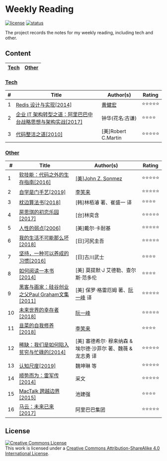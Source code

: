 # Weekly Reading
[![license](https://badgen.net/github/license/yanglbme/weekly-reading?color=green)](https://github.com/yanglbme/weekly-reading/blob/master/LICENSE)
[![status](https://badgen.net/badge/status/updated-weekly/green)](https://github.com/yanglbme/weekly-reading)

The project records the notes for my weekly reading, including tech and other.

## Content
| [Tech](#tech) | [Other](#other) |
|---|---|

### [Tech](docs/tech/README.md)
| # | Title | Author(s) | Rating |
|---|---|---|---|
| 1 | [Redis 设计与实现[2014]](docs/tech/2019-03-17.md) | [黄健宏](https://github.com/huangz1990) | ⭐⭐⭐⭐⭐ |
| 2 | [企业 IT 架构转型之道：阿里巴巴中台战略思想与架构实战[2017]](docs/tech/2019-03-31.md) | 钟华(花名:古谦) | ⭐⭐⭐⭐ |
| 3 | [代码整洁之道[2010]](docs/tech/2019-04-07.md) | [美]Robert C.Martin | ⭐⭐⭐⭐⭐ |

### [Other](docs/other/README.md)
| # | Title | Author(s) | Rating |
|---|---|---|---|
| 1 | [软技能：代码之外的生存指南[2016]](docs/other/2019-03-10.md) | [[美]John Z. Sonmez](https://simpleprogrammer.com/about-simple-programmer/)| ⭐⭐⭐⭐⭐ |
| 2 | [自学是门手艺[2019]](docs/other/2019-03-24.md) | [李笑来](https://github.com/xiaolai) | ⭐⭐⭐⭐⭐ |
| 3 | [枕边算法书[2018]](docs/other/2019-04-14.md) | [韩]林栢濬 著、崔盛一 译 | ⭐⭐⭐⭐ |
| 4 | [房思琪的初恋乐园[2017]](docs/other/2019-04-21.md) | [台]林奕含 | ⭐⭐⭐⭐⭐ |
| 5 | [人性的弱点[2006]](docs/other/2019-04-28.md) | [美]戴尔·卡耐基 | ⭐⭐⭐⭐⭐ |
| 6 | [我的生活不可能那么坏[2018]](docs/other/2019-05-05.md) | [日]河尻圭吾 | ⭐⭐⭐⭐⭐ |
| 7 | [坚持，一种可以养成的习惯[2016]](docs/other/2019-05-12.md) | [日]古川武士 | ⭐⭐⭐⭐ |
| 8 | [如何阅读一本书[2014]](docs/other/2019-05-26.md) | [美] 莫提默·J 艾德勒、查尔斯·范多伦 | ⭐⭐⭐⭐ |
| 9 | [黑客与画家：硅谷创业之父Paul Graham文集[2011]](docs/other/2019-05-27.md) | [美] 保罗·格雷厄姆 著、[阮一峰](https://github.com/ruanyf) 译 | ⭐⭐⭐⭐⭐ |
| 10 | [未来世界的幸存者[2018]](docs/other/2019-06-01.md) | [阮一峰](https://github.com/ruanyf) | ⭐⭐⭐⭐⭐ |
| 11 | [韭菜的自我修养[2018]](docs/other/2019-06-09.md) | [李笑来](https://github.com/xiaolai) | ⭐⭐⭐⭐ |
| 12 | [稀缺：我们是如何陷入贫穷与忙碌的[2014]](docs/other/2019-06-16.md) | [美] 塞德希尔· 穆来纳森 & 埃尔德·沙菲尔 著、魏薇 & 龙志勇 译 | ⭐⭐⭐⭐⭐ |
| 13 | [认知尺度[2019]](docs/other/2019-06-24.md) | 魏坤琳 等 | ⭐⭐⭐⭐⭐ |
| 14 | [顺势而为：雷军传[2014]](docs/other/2019-07-14.md) | 采文 | ⭐⭐⭐⭐⭐ |
| 15 | [MacTalk 跨越边界[2015]](docs/other/2019-07-22.md) | 池建强 | ⭐⭐⭐⭐ |
| 16 | [马云：未来已来[2017]](docs/other/2019-07-28.md) | 阿里巴巴集团 | ⭐⭐⭐⭐⭐ |

## License
<a rel="license" href="https://github.com/yanglbme/weekly-reading/blob/master/LICENSE"><img alt="Creative Commons License" style="border-width:0" src="https://i.creativecommons.org/l/by-sa/4.0/88x31.png" /></a><br />This work is licensed under a <a rel="license" href="http://creativecommons.org/licenses/by-sa/4.0/">Creative Commons Attribution-ShareAlike 4.0 International License</a>.